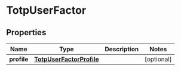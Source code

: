 

# TotpUserFactor


## Properties

| Name | Type | Description | Notes |
|------------ | ------------- | ------------- | -------------|
|**profile** | [**TotpUserFactorProfile**](TotpUserFactorProfile.md) |  |  [optional] |




